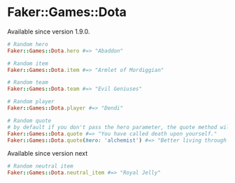 # Faker::Games::Dota

Available since version 1.9.0.

```ruby
# Random hero
Faker::Games::Dota.hero #=> "Abaddon"

# Random item
Faker::Games::Dota.item #=> "Armlet of Mordiggian"

# Random team
Faker::Games::Dota.team #=> "Evil Geniuses"

# Random player
Faker::Games::Dota.player #=> "Dendi"

# Random quote
# by default if you don't pass the hero parameter, the quote method will set hero as 'abbadon'
Faker::Games::Dota.quote #=> "You have called death upon yourself."
Faker::Games::Dota.quote(hero: 'alchemist') #=> "Better living through alchemy!"
```

Available since version next

```ruby
# Random neutral item
Faker::Games::Dota.neutral_item #=> "Royal Jelly"
```